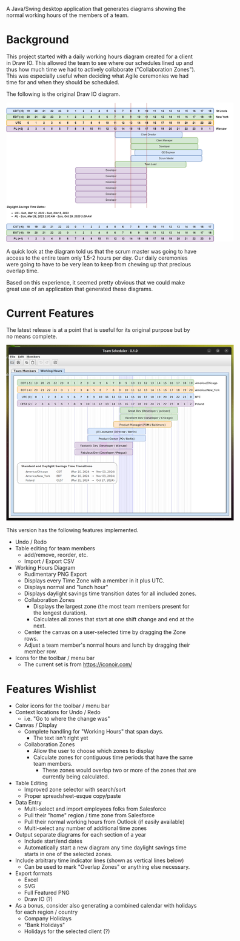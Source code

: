 A Java/Swing desktop application that generates diagrams showing the 
normal working hours of the members of a team. 

# Background
This project started with a daily working hours diagram created for a client in Draw IO.
This allowed the team to see where our schedules lined up and thus how much time we had
to actively collaborate ("Collaboration Zones"). This was especially useful when deciding
what Agile ceremonies we had time for and when they should be scheduled.

The following is the original Draw IO diagram.
<div style="width:600px">

![Working_Hours_no_names.drawio.png](docs/Working_Hours_no_names.drawio.png)
</div>

A quick look at the diagram told us that the scrum master was going to have
access to the entire team only 1.5-2 hours per day. Our daily ceremonies were going to
have to be very lean to keep from chewing up that precious overlap time.

Based on this experience, it seemed pretty obvious that we could make great use of an
application that generated these diagrams.

# Current Features
The latest release is at a point that is useful for its original purpose 
but by no means complete.

<div style="width:600px">

![swing_working_hours_0-1-0](docs/swing_working_hours_0-1-0.png)
</div>

This version has the following features implemented.

* Undo / Redo
* Table editing for team members
  * add/remove, reorder, etc.
  * Import / Export CSV
* Working Hours Diagram
  * Rudimentary PNG Export
  * Displays every Time Zone with a member in it plus UTC.  
  * Displays normal and "lunch hour"
  * Displays daylight savings time transition dates for all included zones.
  * Collaboration Zones
    * Displays the largest zone (the most team members present for the longest duration).
    * Calculates all zones that start at one shift change and end at the next.
  * Center the canvas on a user-selected time by dragging the Zone rows.
  * Adjust a team member's normal hours and lunch by dragging their member row. 
* Icons for the toolbar / menu bar
  * The current set is from https://iconoir.com/


# Features Wishlist

* Color icons for the toolbar / menu bar 
* Context locations for Undo / Redo
  * i.e. "Go to where the change was"
* Canvas / Display
  * Complete handling for "Working Hours" that span days.
    * The text isn't right yet
  * Collaboration Zones
    * Allow the user to choose which zones to display
    * Calculate zones for contiguous time periods that have the same team members.
      * These zones would overlap two or more of the zones that are currently being calculated.
* Table Editing
  * Improved zone selector with search/sort
  * Proper spreadsheet-esque copy/paste
* Data Entry
  * Multi-select and import employees folks from Salesforce
  * Pull their "home" region / time zone from Salesforce
  * Pull their normal working hours from Outlook (if easily available)
  * Multi-select any number of additional time zones
* Output separate diagrams for each section of a year
  * Include start/end dates
  * Automatically start a new diagram any time daylight savings time starts in one of the selected zones.
* Include arbitrary time indicator lines (shown as vertical lines below)
  * Can be used to mark "Overlap Zones" or anything else necessary.
* Export formats
  * Excel
  * SVG
  * Full Featured PNG
  * Draw IO (?)
* As a bonus, consider also generating a combined calendar with holidays for each region / country
  * Company Holidays
  * "Bank Holidays"
  * Holidays for the selected client (?)
